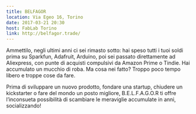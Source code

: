 ```yaml
---
title: BELFAGOR
location: Via Egeo 16, Torino
date: 2017-03-21 20:30
host: FabLab Torino
link: http://belfagor.trade/
---
```


Ammettilo, negli ultimi anni ci sei rimasto sotto: hai speso tutti i tuoi soldi prima su Sparkfun, Adafruit, Arduino, poi sei passato direttamente ad Aliexpress, con punte di acquisti compulsivi da Amazon Prime o Tindie. Hai accumulato un mucchio di roba. Ma cosa nei fatto? Troppo poco tempo libero e troppe cose da fare.

Prima di sviluppare un nuovo prodotto, fondare una startup, chiudere un kickstarter o fare del mondo un posto migliore, B.E.L.F.A.G.O.R ti offre l’inconsueta possibilità di scambiare le meraviglie accumulate in anni, socializzando!
